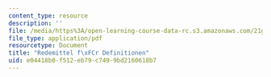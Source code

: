 ```yaml
---
content_type: resource
description: ''
file: /media/https%3A/open-learning-course-data-rc.s3.amazonaws.com/21g-410-advanced-german-professional-communication-spring-2017/e04418b0f512eb79c7499bd2160618b7_21G_410s17_W10_M26.pdf
file_type: application/pdf
resourcetype: Document
title: "Redemittel f\xFCr Definitionen"
uid: e04418b0-f512-eb79-c749-9bd2160618b7
---
```

